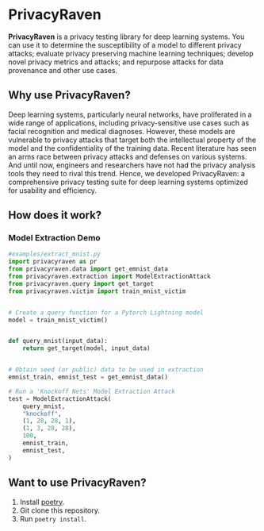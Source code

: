 # PrivacyRaven

**PrivacyRaven** is a privacy testing library for deep learning systems.
You can use it to determine the susceptibility of a model to different privacy attacks; evaluate privacy preserving machine learning techniques; develop novel privacy metrics and attacks; and repurpose attacks for data provenance and other use cases.

## Why use PrivacyRaven?

Deep learning systems, particularly neural networks, have proliferated in a wide range of applications, including privacy-sensitive use cases such as facial recognition and medical diagnoses.
However, these models are vulnerable to privacy attacks that target both the intellectual property of the model and the confidentiality of the training data.
Recent literature has seen an arms race between privacy attacks and defenses on various systems.
And until now, engineers and researchers have not had the privacy analysis tools they need to rival this trend.
Hence, we developed PrivacyRaven: a comprehensive privacy testing suite for deep learning systems optimized for usability and efficiency.

## How does it work?

### Model Extraction Demo

```python
#examples/extract_mnist.py
import privacyraven as pr
from privacyraven.data import get_emnist_data
from privacyraven.extraction import ModelExtractionAttack
from privacyraven.query import get_target
from privacyraven.victim import train_mnist_victim


# Create a query function for a Pytorch Lightning model
model = train_mnist_victim()


def query_mnist(input_data):
    return get_target(model, input_data)


# Obtain seed (or public) data to be used in extraction
emnist_train, emnist_test = get_emnist_data()

# Run a 'Knockoff Nets' Model Extraction Attack
test = ModelExtractionAttack(
    query_mnist,
    "knockoff",
    (1, 28, 28, 1),
    (1, 3, 28, 28),
    100,
    emnist_train,
    emnist_test,
)
```

## Want to use PrivacyRaven?
1. Install [poetry](https://python-poetry.org/docs/).
2. Git clone this repository.
3. Run `poetry install`.
